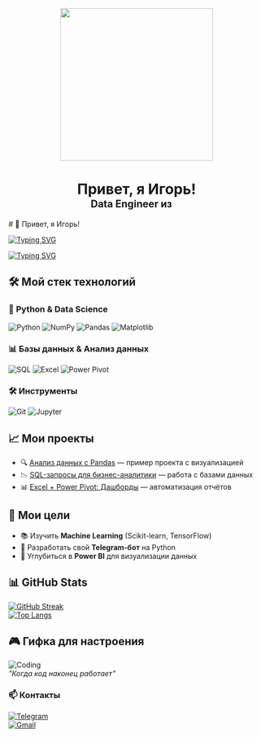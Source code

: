 <p align="center">
  <img width="300" src="https://media.giphy.com/media/v1.Y2lkPTc5MGI3NjExcDZ1YzVqYzVqYzVqYzVqYzVqYzVqYzVqYzVqYzVqYzVqYzVqYyZlcD12MV9pbnRlcm5hbF9naWZfYnlfaWQmY3Q9Zw/3o7aD2d7hy9ktXNDP2/giphy.gif">
</p>

<h1 align="center">
  Привет, я Игорь!<br>
  <sub><sup>Data Engineer из <img src="https://img.shields.io/badge/-Russia-000000?style=flat&logo=Flag&logoColor=white" height=16></sup></sub>
</h1>
# 🚀 Привет, я Игорь! 

[![Typing SVG](https://readme-typing-svg.demolab.com?font=Fira+Code&weight=600&size=28&pause=1000&color=00FFAA&width=500&lines=Data+Alchemist+%F0%9F%92%AC;Python+%7C+SQL+%7C+Power+BI;Turning+numbers+into+gold+%F0%9F%92%B0;Open+to+collabs+%F0%9F%91%8B)](https://git.io/typing-svg)

[![Typing SVG](https://readme-typing-svg.demolab.com?font=Fira+Code&pause=1000&color=FF2D00&width=435&lines=Разработчик+из+России+город+Краснодар;Люблю+код,+гифки+и+закономерности;Будущий+Team+Lead)](https://git.io/typing-svg)

## 🛠 Мой стек технологий

### 🐍 **Python & Data Science**
![Python](https://img.shields.io/badge/-Python-3776AB?style=flat-square&logo=Python&logoColor=white)
![NumPy](https://img.shields.io/badge/-NumPy-013243?style=flat-square&logo=NumPy&logoColor=white)
![Pandas](https://img.shields.io/badge/-Pandas-150458?style=flat-square&logo=Pandas&logoColor=white)
![Matplotlib](https://img.shields.io/badge/-Matplotlib-11557C?style=flat-square&logo=Matplotlib&logoColor=white)

### 📊 **Базы данных & Анализ данных**
![SQL](https://img.shields.io/badge/-SQL-4479A1?style=flat-square&logo=PostgreSQL&logoColor=white)
![Excel](https://img.shields.io/badge/-Excel-217346?style=flat-square&logo=Microsoft-Excel&logoColor=white)
![Power Pivot](https://img.shields.io/badge/-Power_Pivot-5F2BEA?style=flat-square&logo=Microsoft-Excel&logoColor=white)

### 🛠 **Инструменты**
![Git](https://img.shields.io/badge/-Git-F05032?style=flat-square&logo=Git&logoColor=white)
![Jupyter](https://img.shields.io/badge/-Jupyter-F37626?style=flat-square&logo=Jupyter&logoColor=white)

## 📈 Мои проекты
- 🔍 [Анализ данных с Pandas](https://github.com/...) — пример проекта с визуализацией  
- 📉 [SQL-запросы для бизнес-аналитики](https://github.com/...) — работа с базами данных  
- 📊 [Excel + Power Pivot: Дашборды](https://github.com/...) — автоматизация отчётов  

## 🎯 Мои цели
- 📚 Изучить **Machine Learning** (Scikit-learn, TensorFlow)  
- 🚀 Разработать свой **Telegram-бот** на Python  
- 💼 Углубиться в **Power BI** для визуализации данных  

## 📊 GitHub Stats
[![GitHub Streak](https://streak-stats.demolab.com?user=ТВОЙ_НИК&theme=dark)](https://git.io/streak-stats)  
[![Top Langs](https://github-readme-stats.vercel.app/api/top-langs/?username=ТВОЙ_НИК&layout=compact&theme=vision-friendly-dark)](https://github.com/ТВОЙ_НИК)  

## 🎮 Гифка для настроения
![Coding](https://media.giphy.com/media/L1R1tvI9svkIWwpVYr/giphy.gif)  
*"Когда код наконец работает"*  

### 📫 Контакты
[![Telegram](https://img.shields.io/badge/-Telegram-26A5E4?style=flat-square&logo=Telegram&logoColor=white)](https://t.me/твой_ник)  
[![Gmail](https://img.shields.io/badge/-Gmail-EA4335?style=flat-square&logo=Gmail&logoColor=white)](mailto:твоя_почта@gmail.com)  
